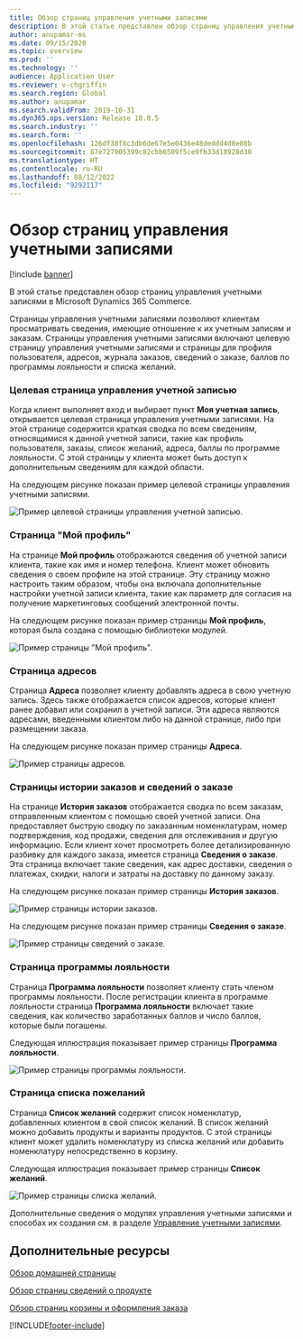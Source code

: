 ```yaml
---
title: Обзор страниц управления учетными записями
description: В этой статье представлен обзор страниц управления учетными записями в Microsoft Dynamics 365 Commerce.
author: anupamar-ms
ms.date: 09/15/2020
ms.topic: overview
ms.prod: ''
ms.technology: ''
audience: Application User
ms.reviewer: v-chgriffin
ms.search.region: Global
ms.author: anupamar
ms.search.validFrom: 2019-10-31
ms.dyn365.ops.version: Release 10.0.5
ms.search.industry: ''
ms.search.form: ''
ms.openlocfilehash: 126df38f8c3db6de67e5e0436e48deddd4d8e08b
ms.sourcegitcommit: 87e727005399c82cbb6509f5ce9fb33d18928d30
ms.translationtype: HT
ms.contentlocale: ru-RU
ms.lasthandoff: 08/12/2022
ms.locfileid: "9292117"
---
```

# <a name="account-management-pages-overview"></a>Обзор страниц управления учетными записями

[!include [banner](includes/banner.md)]

В этой статье представлен обзор страниц управления учетными записями в Microsoft Dynamics 365 Commerce.

Страницы управления учетными записями позволяют клиентам просматривать сведения, имеющие отношение к их учетным записям и заказам. Страницы управления учетными записями включают целевую страницу управления учетными записями и страницы для профиля пользователя, адресов, журнала заказов, сведений о заказе, баллов по программы лояльности и списка желаний.

### <a name="account-management-landing-page"></a>Целевая страница управления учетной записью

Когда клиент выполняет вход и выбирает пункт **Моя учетная запись**, открывается целевая страница управления учетными записями. На этой странице содержится краткая сводка по всем сведениям, относящимися к данной учетной записи, такие как профиль пользователя, заказы, список желаний, адреса, баллы по программе лояльности. С этой страницы у клиента может быть доступ к дополнительным сведениям для каждой области.

На следующем рисунке показан пример целевой страницы управления учетными записями.

![Пример целевой страницы управления учетной записью.](./media/Account-Management.PNG)

### <a name="my-profile-page"></a>Страница "Мой профиль"

На странице **Мой профиль** отображаются сведения об учетной записи клиента, такие как имя и номер телефона. Клиент может обновить сведения о своем профиле на этой странице. Эту страницу можно настроить таким образом, чтобы она включала дополнительные настройки учетной записи клиента, такие как параметр для согласия на получение маркетинговых сообщений электронной почты.

На следующем рисунке показан пример страницы **Мой профиль**, которая была создана с помощью библиотеки модулей.

![Пример страницы "Мой профиль".](./media/Account-Management-MyProfile.PNG)

### <a name="addresses-page"></a>Страница адресов

Страница **Адреса** позволяет клиенту добавлять адреса в свою учетную запись. Здесь также отображается список адресов, которые клиент ранее добавил или сохранил в учетной записи. Эти адреса являются адресами, введенными клиентом либо на данной странице, либо при размещении заказа.

На следующем рисунке показан пример страницы **Адреса**.

![Пример страницы адресов.](./media/Account-Management-Address.png)

### <a name="order-history-and-order-details-pages"></a>Страницы истории заказов и сведений о заказе

На странице **История заказов** отображается сводка по всем заказам, отправленным клиентом с помощью своей учетной записи. Она предоставляет быструю сводку по заказанным номенклатурам, номер подтверждения, код продажи, сведения для отслеживания и другую информацию. Если клиент хочет просмотреть более детализированную разбивку для каждого заказа, имеется страница **Сведения о заказе**. Эта страница включает такие сведения, как адрес доставки, сведения о платежах, скидки, налоги и затраты на доставку по данному заказу.

На следующем рисунке показан пример страницы **История заказов**.

![Пример страницы истории заказов.](./media/Account-Management-OrderHistory.PNG)

На следующем рисунке показан пример страницы **Сведения о заказе**.

![Пример страницы сведений о заказе.](./media/Account-Management-OrderDetails.PNG)

### <a name="loyalty-program-page"></a>Страница программы лояльности

Страница **Программа лояльности** позволяет клиенту стать членом программы лояльности. После регистрации клиента в программе лояльности страница **Программа лояльности** включает такие сведения, как количество заработанных баллов и число баллов, которые были погашены.

Следующая иллюстрация показывает пример страницы **Программа лояльности**.

![Пример страницы программы лояльности.](./media/Account-Management-Loyalty.PNG)

### <a name="wishlist-page"></a>Страница списка пожеланий

Страница **Список желаний** содержит список номенклатур, добавленных клиентом в свой список желаний. В список желаний можно добавить продукты и варианты продуктов. С этой страницы клиент может удалить номенклатуру из списка желаний или добавить номенклатуру непосредственно в корзину.

Следующая иллюстрация показывает пример страницы **Список желаний**.

![Пример страницы списка желаний.](./media/Account-Management-Wishlist.PNG)

Дополнительные сведения о модулях управления учетными записями и способах их создания см. в разделе [Управление учетными записями](account-management.md).

## <a name="additional-resources"></a>Дополнительные ресурсы

[Обзор домашней страницы](quick-tour-home-page.md)

[Обзор страниц сведений о продукте](quick-tour-pdp.md)

[Обзор страниц корзины и оформления заказа](quick-tour-cart-checkout.md)



[!INCLUDE[footer-include](../includes/footer-banner.md)]
